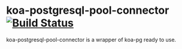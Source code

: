 # koa-postgresql-pool-connector [![Build Status](https://travis-ci.org/benjaminW78/koa-postgresql-pool-connector.svg?branch=master)](https://travis-ci.org/benjaminW78/koa-postgresql-pool-connector)
koa-postgresql-pool-connector is a wrapper of koa-pg ready to use.
